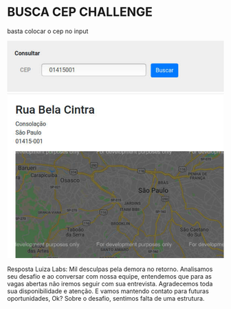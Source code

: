 # BUSCA CEP CHALLENGE

basta colocar o cep no input

![luizalabs-buscacep-code-challenge-angularjs-2019](luizalab-angularjs-challenge.jpg)

Resposta Luiza Labs: Mil desculpas pela demora no retorno. Analisamos seu desafio e ao conversar com nossa equipe, entendemos que para as vagas abertas não iremos seguir com sua entrevista. Agradecemos toda sua disponibilidade e atenção. E vamos mantendo contato para futuras oportunidades, Ok? Sobre o desafio, sentimos falta de uma estrutura. 
